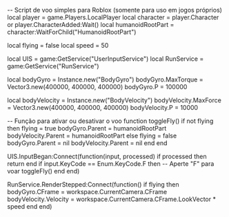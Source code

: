 -- Script de voo simples para Roblox (somente para uso em jogos próprios)
local player = game.Players.LocalPlayer
local character = player.Character or player.CharacterAdded:Wait()
local humanoidRootPart = character:WaitForChild("HumanoidRootPart")

local flying = false
local speed = 50

local UIS = game:GetService("UserInputService")
local RunService = game:GetService("RunService")

local bodyGyro = Instance.new("BodyGyro")
bodyGyro.MaxTorque = Vector3.new(400000, 400000, 400000)
bodyGyro.P = 100000

local bodyVelocity = Instance.new("BodyVelocity")
bodyVelocity.MaxForce = Vector3.new(400000, 400000, 400000)
bodyVelocity.P = 10000

-- Função para ativar ou desativar o voo
function toggleFly()
	if not flying then
		flying = true
		bodyGyro.Parent = humanoidRootPart
		bodyVelocity.Parent = humanoidRootPart
	else
		flying = false
		bodyGyro.Parent = nil
		bodyVelocity.Parent = nil
	end
end

UIS.InputBegan:Connect(function(input, processed)
	if processed then return end
	if input.KeyCode == Enum.KeyCode.F then -- Aperte "F" para voar
		toggleFly()
	end
end)

RunService.RenderStepped:Connect(function()
	if flying then
		bodyGyro.CFrame = workspace.CurrentCamera.CFrame
		bodyVelocity.Velocity = workspace.CurrentCamera.CFrame.LookVector * speed
	end
end)
